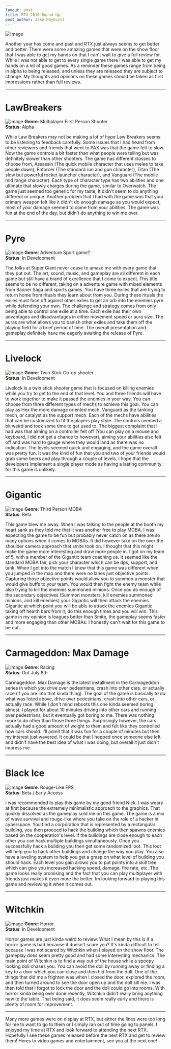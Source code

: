 ```yaml
---
layout: post
title: RTX 2016 Round Up
post_author: Jake Hayhurst
---
```

![image](/public/images/rtx2016.png)

Another year has come and past and RTX just always seems to get better and better. There were some amazing games that were on the show floor that I was able to get my hands on that I can't wait to give a full review for. While I was not able to get to every single game there I was able to get my hands on a lot of good games. As a reminder these games range from being in alpha to being released, and unless they are released they are subject to change. My thoughts and opinions on these games should be taken as first impressions rather than full reviews.

---

# LawBreakers
![image](/public/images/LawBreakers.jpg)
**Genre**: Multiplayer First Person Shooter  
**Status**: Alpha

While Law Breakers may not be making a lot of hype Law Breakers seems to be listening to feedback carefully. Some issues that I had heard from other reviewers and friends that went to PAX was that the game felt to slow. Now the game controls a bit faster than what people were telling but was definitely slower than other shooters. The game has different classes to choose from, Assassin (The quick mobile character that uses melee to take people down), Enforcer (The standard run and gun character), Titan (The slow but powerful rocket launcher character), and Vanguard (The mobile mid range character). Each type of character type has two abilities and one ultimate that slowly charges during the game, similar to Overwatch. The game just seemed too generic for my taste, It didn't seem to do anything different or unique. Another problem that I had with the game was that your primary weapon felt like it didn't do enough damage as you would expect, most of your damage seemed to come from your abilities. The game was fun at the end of the day, but didn't do anything to win me over.

---

# Pyre
![image](/public/images/pyre.jpg)
**Genre**: Adventure Sport game?  
**Status**: In Development

The folks at Super Giant never cease to amaze me with every game that they put out. The art, sound, music, and gameplay are all different in each game but still have a brand of excellence that I come to expect. This title seems to be no different, taking on a adventure game with mixed elements from Banner Saga and sports games. You have three exiles that are trying to return home from rituals they learn about from you. During these rituals the exiles must face off against other exiles to get an orb into the enemies pyre while defending your own. The challenge and strategy comes from only being able to control one exile at a time. Each exile has their own advantages and disadvantages in either movement speed or aura size. The auras are what allows you to banish other exiles and take them off the playing field for a brief period of time. The overall presentation and gameplay definitely have me eagerly awaiting the release of Pyre.

---

# Livelock
![image](/public/images/livelock.jpg)
**Genre**: Twin Stick Co-op shooter  
**Status**: In Development

Livelock is a twin stick shooter game that is focused on killing enemies while you try to get to the end of that level. You and three friends will have to work together to make it passed the enemies in your way. You can choose from three different types of mechs to achieve this goal. You can play as Hex the more damage oriented mech, Vanguard as the tanking mech, or catalyst as the support mech. Each of the mechs have abilities that can be customized to fit the players play style. The controls seemed a bit weird and took some time to get used to. The biggest complaint that I had was that aiming on a controller felt off (You can play on a mouse and keyboard, I did not get a chance to however), aiming your abilities also felt off and was hard to gauge where they would land as there was no indication. The levels seemed quick and engaging, and the game overall was pretty fun. It was the kind of fun that you and two of your friends would grab some beers and play through a couple of levels. I hope that the developers implement a single player mode as having a lasting community for this game is unlikely.

---

# Gigantic
![image](/public/images/gigantic.jpg)
**Genre**: Third Person MOBA  
**Status**: Beta

This game blew me away. When I was talking to the people at the booth my heart sank as they told me that it was another free to play MOBA. I was expecting the game to be fun but probably never catch on as there are so many options when it comes to MOBAs. It did however take on the over the shoulder camera approach that smite took on. I thought that this might make the game more interesting and draw more people in. I got on my team of 5, with a member of the Gigantic team coaching us. It seemed like the standard MOBA fair, pick your character which can be dps, support, and tank. When I got into the match I knew that this game was different when you jumped in the map and there were no lanes just objective points. Capturing those objective points would allow you to summon a monster that would give buffs to your team. You would then fight the enemy team while also trying to kill the enemies summoned minions. Once you do enough of the secondary objectives (Summon monsters, kill enemies summoned minions, and kill enemies) your Gigantic will then attack the enemies Gigantic at which point you will be able to attack the enemies Gigantic taking off health bars from it, do this enough times and you will win.  This game in my opinion is leagues better than Smite, the gameplay seems faster and more engaging than other MOBAs. I honestly can't wait for this game to be out.

---

# Carmageddon: Max Damage
![image](/public/images/carmageddon.jpg)
**Genre**: Racing  
**Status**: Out July 8th

Carmageddon: Max Damage is the latest installment in the Carmageddon series in which you drive over pedestrians, crash into other cars, or actually race (if you are into that kinda thing). The goal of the game is basically to do what was listed above, drive over pedestrians, crash into other cars, or actually race. While I don't mind reboots this one kinda seemed boring almost. I played for about 10 minutes driving into other cars and running over pedestrians, but it eventually got boring to me. There was nothing more to do other than those three things. Surprisingly however, the cars actually had a good amount of weight to them and felt like they controlled how cars should. I'll admit that it was fun for a couple of minutes but then my interest just wavered. It could be that I hopped once someone else left and didn't have the best idea of what I was doing, but overall it just didn't impress me.

---

# Black Ice
![image](/public/images/blackice.png)
**Genre**: Rouge-Like FPS  
**Status**: Beta / Early Access

I was recommended to play this game by my good friend Nick. I was weary at first because the extremely minimalistic approach to the graphics. That quickly dissolved as the gameplay sold me on this game. The game is a mix of wave survival and rouge-like where you take on the role of a hacker in cyberspace. You find a corporation that is represented by a rectangular building, you then proceed to hack the building which then spawns enemies based on the cooperation's level. If the buildings are close enough to each other you can hack multiple buildings simultaneously. Once you successfully hack a building you then get some randomized loot. This loot will help you to hack other buildings and change the way you play. You also have a leveling system to help you get a grasp on what level of building you should hack. Each level you gain allows you to put points into a skill tree which can give you increased hacking speed, damage, fire rate, etc. The game looks really promising and the fact that you can play multiplayer with friends just makes it even more the better. Im looking forward to playing this game and reviewing it when it comes out.

---

# Witchkin
![image](/public/images/witchkin.jpg)
**Genre**: Horror  
**Status**: In Development

Horror games are just kinda weird to review. What I mean by this is if a horror game is bad because it doesn't scare you? It's kinda difficult to tell because I was not scared by Witchkin when I played on the show floor. The gameplay does seem pretty good and had some interesting mechanics. The main point of Witchkin is to find a way out of the house while a spoopy looking doll chases you. You can avoid the doll by running away or finding a key to a door which you can close and then hid from the doll. One of the things that did me a frighten was when I closed the door, explored the room, and then turned around to see the door open up and the doll kill me. I was then told that I forgot to lock the door and the doll could go into rooms. With horror kinda being over done recently, Witchkin didn't really bring anything new to the table. That being said, it does seem really early and there is plenty of room for improvement.

---

Many more games were on display at RTX, but either the lines were too long for me to want to go to them or I simply ran out of time going to panels. I enjoyed my time at RTX and look forward to attending the next RTX. Hopefully I see these games released before the next RTX and get to review them! Heres to video games and entertainment, see you at the next one!
